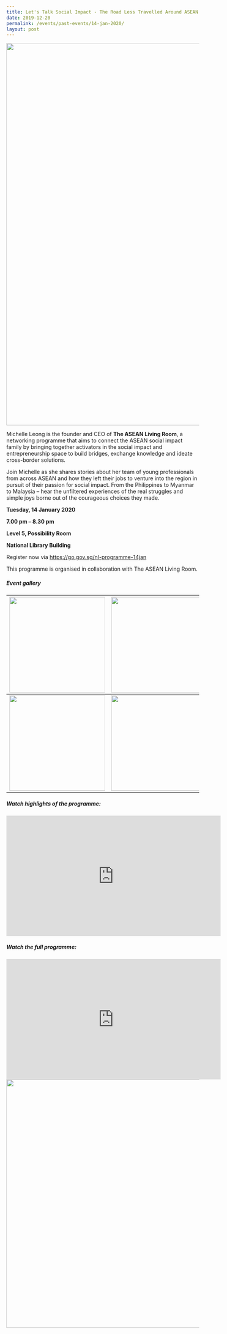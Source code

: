 ```yaml
---
title: Let's Talk Social Impact - The Road Less Travelled Around ASEAN
date: 2019-12-20
permalink: /events/past-events/14-jan-2020/
layout: post
---
```





<img src="\images\past-events\14-Jan-2020\EOA 14 Jan 2020_Image Banner 2.jpg" style="width:1000px;" />

Michelle Leong is the founder and CEO of **The ASEAN Living Room**, a networking programme that aims to connect the ASEAN social impact family by bringing together activators in the social impact and entrepreneurship space to build bridges, exchange knowledge and ideate cross-border solutions.

Join Michelle as she shares stories about her team of young professionals from across ASEAN and how they left their jobs to venture into the region in pursuit of their passion for social impact. From the Philippines to Myanmar to Malaysia – hear the unfiltered experiences of the real struggles and simple joys borne out of the courageous choices they made.

**Tuesday, 14 January 2020**

**7.00 pm – 8.30 pm**

**Level 5, Possibility Room**

**National Library Building**

Register now via <https://go.gov.sg/nl-programme-14jan>

 This programme is organised in collaboration with The ASEAN Living Room.

##### **Event gallery**

| <a href="\images\past-events\14-Jan-2020\image-1.jpg"><img src="\images\past-events\14-Jan-2020\image-1.jpg" style="width:250px;" /></a> | <a href="\images\past-events\14-Jan-2020\image-2.jpg"><img src="\images\past-events\14-Jan-2020\image-2.jpg" style="width:250px;" /></a> | <a href="\images\past-events\14-Jan-2020\image-3.jpg"><img src="\images\past-events\14-Jan-2020\image-3.jpg" style="width:250px;" /></a> |
| ------------------------------------------------------------ | ------------------------------------------------------------ | ------------------------------------------------------------ |
| <a href="\images\past-events\14-Jan-2020\image-4.jpg"><img src="\images\past-events\14-Jan-2020\image-4.jpg" style="width:250px;" /></a> | <a href="\images\past-events\14-Jan-2020\image-5.jpg"><img src="\images\past-events\14-Jan-2020\image-5.jpg" style="width:250px;" /></a> | <a href="\images\past-events\14-Jan-2020\image-6-1.jpg"><img src="\images\past-events\14-Jan-2020\image-6-1.jpg" style="width:250px;" /></a> |

#####  **Watch highlights of the programme:** 

<div class="bp-youtube">
<iframe width="560" height="315" src="https://www.youtube.com/embed/-TGwbjrBgoc" frameborder="0" allow="accelerometer; autoplay; encrypted-media; gyroscope; picture-in-picture" allowfullscreen></iframe>
</div>

##### **Watch the full programme:**

<div class="bp-youtube">
<iframe width="560" height="315" src="https://www.youtube.com/embed/Lz2aZEl-csk" frameborder="0" allow="accelerometer; autoplay; encrypted-media; gyroscope; picture-in-picture" allowfullscreen></iframe>
</div>

<img src="\images\past-events\14-Jan-2020\Eye on Asia Programme 14 Jan.jpg" style="width:650px;" />

